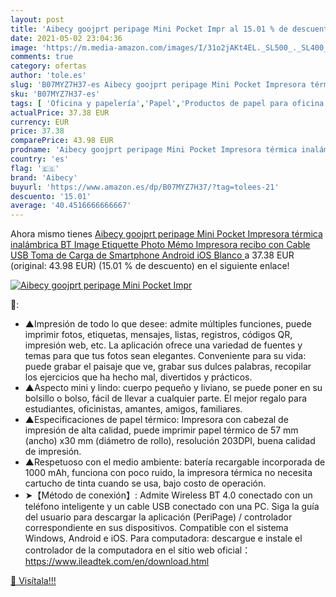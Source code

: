```yaml
---
layout: post
title: 'Aibecy goojprt peripage Mini Pocket Impr al 15.01 % de descuento'
date: 2021-05-02 23:04:36
image: 'https://m.media-amazon.com/images/I/31o2jAKt4EL._SL500_._SL400_.jpg'
comments: true
category: ofertas
author: 'tole.es'
slug: 'B07MYZ7H37-es Aibecy goojprt peripage Mini Pocket Impresora térmica...'
sku: 'B07MYZ7H37-es'
tags: [ 'Oficina y papelería','Papel','Productos de papel para oficina','Rollos de papel térmico','aibecy','android', ]
actualPrice: 37.38 EUR
currency: EUR
price: 37.38
comparePrice: 43.98 EUR
prodname: 'Aibecy goojprt peripage Mini Pocket Impresora térmica inalámbrica BT Image Etiquette Photo Mémo Impresora recibo con Cable USB Toma de Carga de Smartphone Android iOS  Blanco '
country: 'es'
flag: '🇪🇸'
brand: 'Aibecy'
buyurl: 'https://www.amazon.es/dp/B07MYZ7H37/?tag=tolees-21'
descuento: '15.01'
average: '40.4516666666667'
---
```


Ahora mismo tienes [Aibecy goojprt peripage Mini Pocket Impresora térmica inalámbrica BT Image Etiquette Photo Mémo Impresora recibo con Cable USB Toma de Carga de Smartphone Android iOS  Blanco ](https://www.amazon.es/dp/B07MYZ7H37/?tag=tolees-21) a 37.38 EUR (original: 43.98 EUR) (15.01 %  de descuento) en el siguiente enlace!

[![Aibecy goojprt peripage Mini Pocket Impr](https://m.media-amazon.com/images/I/31o2jAKt4EL._SL500_._SL400_.jpg)](https://www.amazon.es/dp/B07MYZ7H37/?tag=tolees-21)

🔎:

- ▲Impresión de todo lo que desee: admite múltiples funciones, puede imprimir fotos, etiquetas, mensajes, listas, registros, códigos QR, impresión web, etc. La aplicación ofrece una variedad de fuentes y temas para que tus fotos sean elegantes. Conveniente para su vida: puede grabar el paisaje que ve, grabar sus dulces palabras, recopilar los ejercicios que ha hecho mal, divertidos y prácticos.
- ▲Aspecto mini y lindo: cuerpo pequeño y liviano, se puede poner en su bolsillo o bolso, fácil de llevar a cualquier parte. El mejor regalo para estudiantes, oficinistas, amantes, amigos, familiares.
- ▲Especificaciones de papel térmico: Impresora con cabezal de impresión de alta calidad, puede imprimir papel térmico de 57 mm (ancho) x30 mm (diámetro de rollo), resolución 203DPI, buena calidad de impresión.
- ▲Respetuoso con el medio ambiente: batería recargable incorporada de 1000 mAh, funciona con poco ruido, la impresora térmica no necesita cartucho de tinta cuando se usa, bajo costo de operación.
- ➤【Método de conexión】: Admite Wireless BT 4.0 conectado con un teléfono inteligente y un cable USB conectado con una PC. Siga la guía del usuario para descargar la aplicación (PeriPage) / controlador correspondiente en sus dispositivos. Compatible con el sistema Windows, Android e iOS. Para computadora: descargue e instale el controlador de la computadora en el sitio web oficial：https://www.ileadtek.com/en/download.html

[🛒 Visítala!!!](https://www.amazon.es/dp/B07MYZ7H37/?tag=tolees-21)
